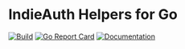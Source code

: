 # IndieAuth Helpers for Go
[![Build](https://img.shields.io/github/workflow/status/hacdias/indieauth/ci?style=flat-square)](https://github.com/hacdias/indieauth/actions/workflows/ci.yaml)
[![Go Report Card](https://goreportcard.com/badge/github.com/hacdias/indieauth?style=flat-square)](https://goreportcard.com/report/github.com/hacdias/indieauth)
[![Documentation](https://img.shields.io/badge/godoc-reference-blue.svg?style=flat-square)](https://pkg.go.dev/github.com/hacdias/indieauth)
